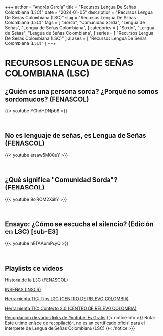 +++
author = "Andrés García"
title = "Recursos Lengua De Señas Colombiana (LSC)"
date = "2024-01-05"
description = "Recursos Lengua De Señas Colombiana (LSC)"
slug = "Recursos Lengua De Señas Colombiana (LSC)"
tags = [
  "Sordo",
  "Comunidad Sorda",
  "Lengua de Señas",
  "Lengua de Señas Colombiana",
]
categories = [
  "Sordo",
  "Lengua de Señas",
  "Lengua de Señas Colombiana",
]
series = [
  "Recursos Lengua De Señas Colombiana (LSC)"
]
aliases = [
  "Recursos Lengua De Señas Colombiana (LSC)"
]
+++


# RECURSOS LENGUA DE SEÑAS COLOMBIANA (LSC)

## ¿Quién es una persona sorda? ¿Porqué no somos sordomudos? (FENASCOL)

{{< youtube YOhdHDNjxb8 >}}

<br>

## No es lenguaje de señas, es Lengua de Señas (FENASCOL)

{{< youtube erzaw5M0QuY >}}

<br>

## ¿Qué significa "Comunidad Sorda"? (FENASCOL)

{{< youtube 9oiROM2XahY >}}

<br>

## Ensayo: ¿Cómo se escucha el silencio? (Edición en LSC) [sub-ES]

{{< youtube nETAAumPcyQ >}}

<br>

## Playlists de videos

[Historia de la LSC (FENASCOL)](https://www.youtube.com/playlist?list=PLKw3VoW4MxvovzME2Nme5k2wXOYCj7xTc)

[INSEÑAS (INSOR)](https://www.youtube.com/playlist?list=PLR4WOTP073vYRa3Xkp1_csVWTetOQu4Hx)

[Herramienta TIC: Tips LSC (CENTRO DE RELEVO COLOMBIA)](https://www.youtube.com/playlist?list=PLEBGYPnzsPeS6AFYSiUwSJQKuaFZicGYU)

[Herramienta TIC: Contexto 2.0 (CENTRO DE RELEVO COLOMBIA)](https://www.youtube.com/playlist?list=PLEBGYPnzsPeRc1ImLJ0cdrmkJk2SSFjvz)

[Recopilación de varios links de Youtube, Es Gratis](https://edutin.com/lengua-de-se%C3%B1as-colombia-4198)
{{< notice info >}}
 Nota: Este ultimo enlace de recopilación, no es un certificado oficial para el interprete de Lengua de Señas Colombiana (LSC)
{{< /notice >}}
